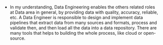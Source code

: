 - In my understanding, Data Engineering enables the others related roles at Data area in general, by providing data with quality, accuracy, reliable, etc. A Data Engineer is responsible to design and implement data pipelines that extract data from many sources and formats, process and validate then, and then load all the data into a data repository. There are many tools that helps to building the whole process, like cloud or open-source.